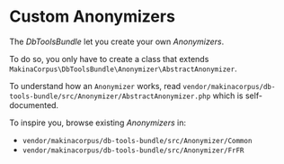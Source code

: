 # Custom Anonymizers

The *DbToolsBundle* let you create your own *Anonymizers*.

To do so, you only have to create a class that extends `MakinaCorpus\DbToolsBundle\Anonymizer\AbstractAnonymizer`.

To understand how an `Anonymizer` works, read `vendor/makinacorpus/db-tools-bundle/src/Anonymizer/AbstractAnonymizer.php`
which is self-documented.

To inspire you, browse existing *Anonymizers* in:

* `vendor/makinacorpus/db-tools-bundle/src/Anonymizer/Common`
* `vendor/makinacorpus/db-tools-bundle/src/Anonymizer/FrFR`